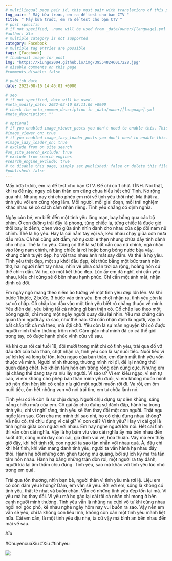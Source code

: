```yaml
---
# multilingual page pair id, this must pair with translations of this page. (This name must be unique)
lng_pair: " Mấy bữa trước, em ra đề test cho bạn CTV "
title: " Mấy bữa trước, em ra đề test cho bạn CTV "
# post specific
# if not specified, .name will be used from _data/owner/[language].yml
#author: Xíu
# multiple category is not supported
category: Facebook
# multiple tag entries are possible
tags: [Facebook]
# thumbnail image for post
img: "https://xiungo2004.github.io/img/395548246017228.jpg"
# disable comments on this page
#comments_disable: false

# publish date
date: 2022-08-16 14:46:01 +0900

# seo
# if not specified, date will be used.
#meta_modify_date: 2022-02-10 08:11:06 +0900
# check the meta_common_description in _data/owner/[language].yml
#meta_description: ""

# optional
# if you enabled image_viewer_posts you don't need to enable this. This is only if image_viewer_posts = false
#image_viewer_on: true
# if you enabled image_lazy_loader_posts you don't need to enable this. This is only if image_lazy_loader_posts = false
#image_lazy_loader_on: true
# exclude from on site search
#on_site_search_exclude: true
# exclude from search engines
#search_engine_exclude: true
# to disable this page, simply set published: false or delete this file
#published: false
---
```


<!-- outline-start -->

Mấy bữa trước, em ra đề test cho bạn CTV. Đề chỉ có 1 chữ. TÌNH. Nói thật, khi ra đề này, ngay cả bản thân em cũng chưa hiểu hết chữ Tình. Nó rộng quá nhỉ. Nhưng nay chỉ cho phép em nói về tình yêu thôi nhé. Mà thật ra, tình yêu với em cũng rộng lắm. Mỗi người, mỗi giai đoạn, mỗi trải nghiệm khác nhau sẽ có cách cảm nhận riêng. Tình yêu chẳng có định nghĩa.

Ngày còn bé, em biết đến một tình yêu lãng mạn, bay bổng qua các bộ phim. Ở con đường trải đầy lá phong, từng chiếc lá, từng chiếc lá được gió thổi bay lơ đễnh, chen vào giữa ánh nhìn dành cho nhau của cặp đôi nam nữ chính. Thế là họ yêu. Hay là cái nắm tay vội vã, kéo nhau chạy giữa cơn mưa đầu mùa. Cả hai cũng ướt đẫm, nở nụ cười e thẹn nhưng chứa đầy tình dành cho nhau. Thế là họ yêu. Cũng có thể là sự bất cẩn của nữ chính, ngã nhào vào lòng nam chính, những chiếc lá rơi hoặc bong bóng nước bủa vây, khung cảnh tuyệt đẹp, họ vội trao nhau ánh mắt say đắm. Và thế là họ yêu. Tình yêu thật đẹp, một sự khởi đầu đẹp, kết thúc bằng một bức tranh nên thơ, hai người nắm tay nhau, nhìn về phía chân trời xa rộng, hoàng hôn cứ thế chìm dần. Và họ, có một kết thúc đẹp. Lúc ấy em đã nghĩ, chỉ cần yêu nhau, kiểu chi cũng sẽ ở bên nhau hạnh phúc. Chỉ cần một ánh mắt, nhận định cả đời.

Em ngây ngô mang theo niềm ảo tưởng về một tình yêu đẹp lớn lên. Và khi bước 1 bước, 2 bước, 3 bước vào tình yêu. Em chợt nhận ra, tình yêu còn là sự cố chấp. Cố chấp lao đầu vào một tình yêu biết rõ chẳng thuộc về mình. Yêu điên dại, yêu bằng tất cả những gì bản thân có. Cố chấp lao theo một bóng người, chỉ mong một ngày người quay đầu lại nhìn. Yêu mà chẳng cần quan tâm người ấy ra sao, như thế nào. Chỉ cần nhận định là người, vậy là bất chấp tất cả mà theo, mà đợi chờ. Yêu còn là sự mãn nguyện khi có được người mình thầm thương trộm nhớ. Cảm giác như mình đã có cả thế giới trong tay, có được hạnh phúc vĩnh cửu về sau.

Và khi qua rồi cái tuổi 18, đôi mươi trong mắt chỉ có tình yêu, trải qua đổ vỡ đầu đời của bản thân, chợt nhận ra, tình yêu còn là sự nuối tiếc. Nuối tiếc vì sự ích kỷ và lòng tự tôn, kiêu ngạo của bản thân, em đánh mất tình yêu vốn thuộc về mình. Người mình thương, thương mình rời đi, để lại những thói quen đáng chết. Nó khiến tâm hồn em trống rỗng đến cùng cực. Nhưng em lại chẳng thể dang tay ra níu lấy người. Vì sao ư? Vì em kiêu ngạo, vì em tự cao, vì em không cho phép bản thân mình yếu đuối, vì em không muốn mình trở nên đớn hèn khi cố chấp níu giữ một người muốn rời đi. Và rồi, em ôm nuối tiếc, ôm hết những vụn vỡ nơi trái tim, em tự chữa lành nó.

Tình yêu có lẽ còn là sự chịu đựng. Người chịu đựng sự điên khùng, sáng nắng chiều mưa của em. Cô gái ấy chịu đựng sự đánh đập, hành hạ trong tình yêu, chỉ vì nghĩ rằng, tình yêu sẽ làm thay đổi một con người. Thật ngu ngốc làm sao. Còn cha mẹ mình thì sao nhỉ, họ có chịu đựng nhau không? Và nếu có, thì chịu đựng vì cái gì? Vì con cái? Vì tình yêu? Hay vì cái gọi là tình nghĩa giữa con người với nhau. Em hay nghe người lớn nói: Hết cái tình thì vẫn còn cái nghĩa. Vậy là họ bám víu vào cái nghĩa ấy mà bên nhau đến suốt đời, cùng nuôi dạy con cái, gia đình vui vẻ, hòa thuận. Vậy mà em thấy giờ đây, khi hết tình rồi, con người ta sao tàn nhẫn với nhau quá. À, đâu chỉ khi hết tình, khi vẫn mang danh tình yêu, người ta vẫn hành hạ nhau đấy thôi. Hành hạ bởi những cơn ghen tuông mù quáng, bởi sự ích kỷ mà tra tấn tâm hồn nhau. Hành hạ bằng những trận đòn roi, một người ra tay đánh, người kia lại âm thầm chịu đựng. Tình yêu, sao mà khác với tình yêu lúc nhỏ trong em quá.

Trải qua tổn thương, nhìn bạn bè, người thân vì tình yêu mà rơi lệ. Liệu em có còn dám yêu không? Dám, em vẫn sẽ yêu. Bởi với em, sống là không có tình yêu, thật tẻ nhạt và buồn chán. Vẫn có những tình yêu đẹp tồn tại mà. Vì yêu mà họ thay đổi. Vì yêu mà họ gác lại cái tôi cá nhân chỉ mong ở bên cạnh người mình thương. Tình yêu vẫn là những nụ cười vô tư khi cùng nhau ngồi nơi góc phố, kể nhau nghe ngày hôm nay vui buồn ra sao. Vậy nên em vẫn sẽ yêu, chỉ là không còn liều lĩnh, không còn cần một tình yêu mãnh liệt nữa. Cái em cần, là một tình yêu dịu nhẹ, ta cứ vậy mà bình an bên nhau đến mãi về sau.

_Xíu_

#ChuyencuaXiu
#Xíu
#tinhyeu

<!-- outline-end -->

<img src= "https://xiungo2004.github.io/img/395548246017228.jpg">